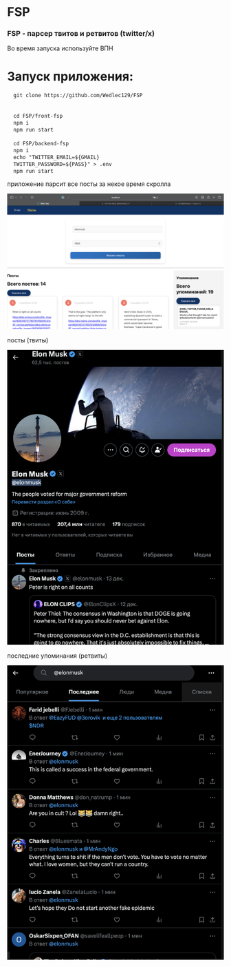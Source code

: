 # FSP
### FSP - парсер твитов и ретвитов (twitter/x)

Во время запуска используйте ВПН

#  Запуск приложения:
      git clone https://github.com/Wedlec129/FSP


      cd FSP/front-fsp
      npm i
      npm run start

      cd FSP/backend-fsp
      npm i
      echo "TWITTER_EMAIL=${GMAIL}
      TWITTER_PASSWORD=${PASS}" > .env
      npm run start
      
      
      
         


приложение парсит все посты за некое время скролла
<p align="center">
      <img src="https://github.com/Wedlec129/FSP/blob/main/foto/1.png" width="726">
</p>

посты (твиты)
<p align="center">
      <img src="https://github.com/Wedlec129/FSP/blob/main/foto/2.png" width="726">
</p>

последние упоминания (ретвиты)
<p align="center">
      <img src="https://github.com/Wedlec129/FSP/blob/main/foto/3.png" width="726">
</p>



